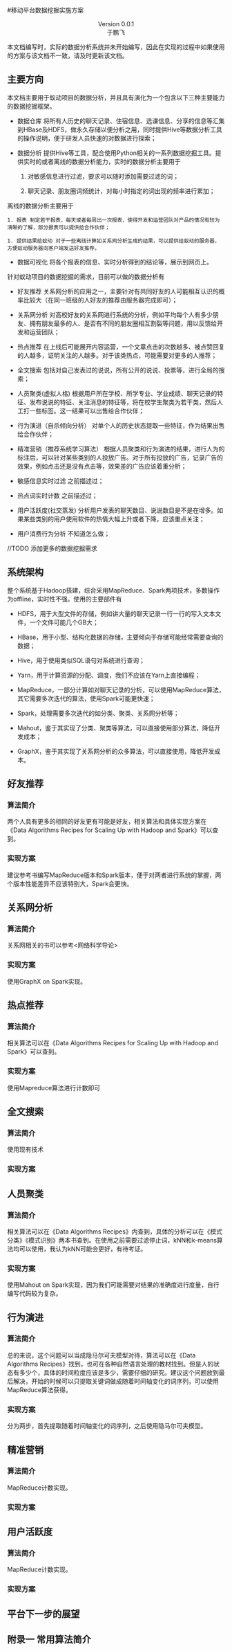 #移动平台数据挖掘实施方案

<center>Version 0.0.1</center>

<center>于鹏飞</center>

本文档编写时，实际的数据分析系统并未开始编写，因此在实现的过程中如果使用的方案与该文档不一致，请及时更新该文档。

## 主要方向

本文档主要用于蚁动项目的数据分析，并且具有演化为一个包含以下三种主要能力的数据挖掘框架。

+ 数据仓库 将所有人历史的聊天记录、住宿信息、选课信息、分享的信息等汇集到HBase及HDFS，做永久存储以便分析之用，同时提供Hive等数据分析工具的操作说明，便于研发人员快速的对数据进行探索；

+ 数据分析 提供Hive等工具，配合使用Python相关的一系列数据挖掘工具。提供实时的或者离线的数据分析能力，实时的数据分析主要用于

	1. 对敏感信息进行过滤，要求可以随时添加需要过滤的词；

	1. 聊天记录、朋友圈词频统计，对每小时指定的词出现的频率进行累加；

离线的数据分析主要用于

	1. 报表 制定若干报表，每天或者每周出一次报表，使得开发和运营团队对产品的情况有较为清晰的了解，部分报表可以提供给合作伙伴；

	1. 提供结果给蚁动 对于一些离线计算如关系网分析生成的结果，可以提供给蚁动的服务器，方便蚁动服务器向客户端发送好友推荐。

+ 数据可视化 将各个报表的信息、实时分析得到的结论等，展示到网页上。

针对蚁动项目的数据挖掘的需求，目前可以做的数据分析有

+ 好友推荐 关系网分析的应用之一，主要针对有共同好友的人可能相互认识的概率比较大（在同一班级的人好友的推荐由服务器完成即可）；

+ 关系网分析 对高校好友的关系网进行系统的分析，例如平均每个人有多少朋友、拥有朋友最多的人、是否有不同的朋友圈相互割裂等问题，用以反馈给开发和运营团队；

+ 热点推荐 在上线后可能展开内容运营，一个文章点击的次数越多、被点赞回复的人越多，证明关注的人越多。对于该类热点，可能需要对更多的人推荐；

+ 全文搜索 包括对自己发表过的说说，所有公开的说说、投票等，进行全局的搜索；

+ 人员聚类(虚拟人格) 根据用户所在学校、所学专业、学业成绩、聊天记录的特征、发布说说的特征、关注消息的特征等，将在校学生聚类为若干类，然后人工打一些标签。这一结果可以出售给合作伙伴；

+ 行为演进（自杀倾向分析） 对单个人的历史状态提取一些特征，作为结果出售给合作伙伴；

+ 精准营销（推荐系统学习算法） 根据人员聚类和行为演进的结果，进行人为的标注后，可以针对某些类别的人投放广告。对于所有投放的广告，记录广告的效果，例如点击还是没有点击等，效果差的广告应该着重分析；

+ 敏感信息实时过滤 之前描述过；

+ 热点词实时计数 之前描述过；

+ 用户活跃度(社交蒸发) 分析用户发表的聊天数目、说说数目是不是在增多。如果某些类别的用户使用软件的热情大幅上升或者下降，应该重点关注；

+ 用户消费行为分析 不知道怎么做；

//TODO 添加更多的数据挖掘需求

## 系统架构

整个系统基于Hadoop搭建，综合采用MapReduce、Spark两项技术，多数操作为offline，实时性不强。使用的主要部件有

+ HDFS，用于大型文件的存储，例如讲大量的聊天记录一行一行的写入文本文件，一个文件可能几个GB大；

+ HBase，用于小型、结构化数据的存储，主要倾向于存储可能经常需要查询的数据；

+ Hive，用于使用类似SQL语句对系统进行查询；

+ Yarn，用于计算资源的分配、调度，我们不应该在Yarn上直接编程；

+ MapReduce，一部分计算如对聊天记录的分析，可以使用MapReduce算法，其它需要多次迭代的算法，使用Spark可能更快速；

+ Spark，处理需要多次迭代的如分类、聚类、关系网分析等；

+ Mahout，鉴于其实现了分类、聚类等算法，可以直接使用部分算法，降低开发成本；

+ GraphX，鉴于其实现了关系网分析的众多算法，可以直接使用，降低开发成本。

## 好友推荐

### 算法简介

两个人具有更多的相同的好友更有可能是好友，相关算法和具体实现方案在《Data Algorithms Recipes for Scaling Up with Hadoop and Spark》可以查到。

### 实现方案

建议参考书编写MapReduce版本和Spark版本，便于对两者进行系统的掌握，两个版本性能差异不应该特别大，Spark会更快。

## 关系网分析

### 算法简介

关系网相关的书可以参考<网络科学导论>

### 实现方案

使用GraphX on Spark实现。

## 热点推荐

### 算法简介

相关算法可以在《Data Algorithms Recipes for Scaling Up with Hadoop and Spark》可以查到。

### 实现方案

使用Mapreduce算法进行计数即可

## 全文搜索

### 算法简介

使用现有技术

### 实现方案

## 人员聚类

### 算法简介

相关算法可以在《Data Algorithms Recipes》内查到，具体的分析可以在《模式分类》《模式识别》两本书查到。在使用之前需要过滤停止词，kNN和k-means算法均可以使用，我认为kNN可能会更好，有待考证。

### 实现方案

使用Mahout on Spark实现，因为我们可能需要对结果的准确度进行度量，自行编写代码较为复杂。

## 行为演进

### 算法简介

总的来说，这个问题可以当成隐马尔可夫模型对待，算法可以在《Data Algorithms Recipes》找到，也可在各种自然语言处理的教材找到。但是人的状态有多少个，具体的时间粒度应该是多少，需要仔细的研究。建议这个问题放到最后解决，开始的时候可以只提取关键词做成随着时间轴变化的词序列，可以使用MapReduce算法获得。

### 实现方案

分为两步，首先提取随着时间轴变化的词序列，之后使用隐马尔可夫模型。

## 精准营销

### 算法简介

MapReduce计数实现。

### 实现方案

## 用户活跃度

### 算法简介

MapReduce计数实现。

### 实现方案

## 平台下一步的展望

## 附录一 常用算法简介



